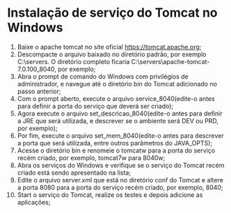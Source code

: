 # Instalação de serviço do Tomcat no Windows

1. Baixe o apache tomcat no site oficial https://tomcat.apache.org;
2. Descompacte o arquivo baixado no diretório padrão, por exemplo C:\servers. O diretório completo ficaria C:\servers\apache-tomcat-7.0.100_8040, por exemplo;
3. Abra o prompt de comando do Windows com privilégios de administrador, e navegue até o diretório bin do Tomcat adicionado no passo anterior;
4. Com o prompt aberto, execute o arquivo service_8040(edite-o antes para definir a porta do serviço que deverá ser criado);
5. Agora execute o arquivo set_descricao_8040(edite-o antes para definir a JRE que será utilizada, e descrever se o ambiente será DEV ou PRD, por exemplo);
6. Por fim, execute o arquivo set_mem_8040(edite-o antes para descrever a porta que será utilizada, entre outros parâmetros do JAVA_OPTS);
7. Acesse o diretório bin e renomeie o tomcatw para a porta do serviço recém criado, por exemplo, tomcat7w para 8040w;
8. Abra os serviços do Windows e verifique se o serviço do Tomcat recém criado está sendo apresentado na lista;
9. Edite o arquivo server.xml que está no diretório conf do Tomcat e altere a porta 8080 para a porta do serviço recém criado, por exemplo, 8040;
10. Start o serviço do Tomcat, realize os testes e depois adicione as aplicações;